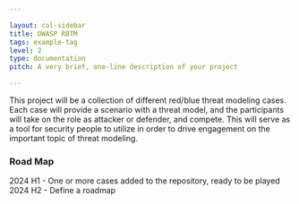 ```yaml
---

layout: col-sidebar
title: OWASP RBTM
tags: example-tag
level: 2
type: documentation
pitch: A very brief, one-line description of your project

---
```


This project will be a collection of different red/blue threat modeling cases. Each case will provide a scenario with a threat model, and the participants will take on the role as attacker or defender, and compete. This will serve as a tool for security people to utilize in order to drive engagement on the important topic of threat modeling. 

### Road Map
2024 H1 - One or more cases added to the repository, ready to be played
2024 H2 - Define a roadmap
